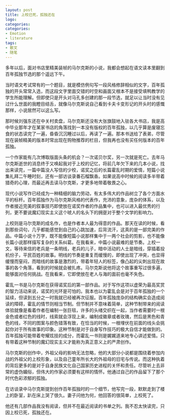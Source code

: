 ```yaml
---
layout: post
title: 上校已死，孤独还在
logo: 
categories:
categories:
- Emotion
- literature
tags:
- 散文
- 随笔
---
```

  
 

 多年以后，面对书店里精美装帧的马尔克斯的小说，我都会想起在语文读本里翻到百年孤独节选的那个遥远下午。

当时语文考试常有的一个题目，就是模仿例句写一段风格修辞相似的文字，百年孤独的开头常常入选，而这段文字里面交错的时空和画面又根本不是接受填鸭教学的学生所能理解。但即使只是开头对马孔多创建的那一段节选，就足以让当时没有见过什么世面的我瞪目结舌，就像马尔克斯说自己看到卡夫卡变形记的开头时的感慨那样，小说居然可以这么写。

那时候刘强东还在中关村卖盘，马尔克斯还没有大张旗鼓地入驻各大书店，我是高中毕业那年才在某家书店的角落找到一本没有版权的百年孤独，以几乎算是废寝忘食的状态读完了一遍，昏昏沉沉睡过以后，再读了一遍。那本书送给了表弟，尽管现在装帧精美的版本时常出现在购物推荐的栏目，但我再也没有买任何版本的百年孤独。

一个作家能有几次博取版面头条的机会？一次诺贝尔奖，另一次就是死亡。去年马尔克斯逝世的消息终于又唤起我对于上校的记忆，将前几年欠下来的几本小说，找出来读完，一篇中篇没人写信的少校，诺奖之后的长篇霍乱时期的爱情，短篇小说集礼拜二午睡时刻，还有一部访谈录番石榴飘香。如果说高中时候的阅读多半带着猎奇的心理，而最近再去读马尔克斯，才更多地带着敬畏之心。

现代小说写作已经成为一种精细的脑力劳动，有太多伟大的作品树立了各个方面水平的标杆。百年孤独作为马尔克斯风格的代表作，充沛的意象，庞杂的体系，以及作者接近完美的叙事技巧即使放在诺奖作者的作品集中，也可以进入最优秀的行列，更不要说魔幻现实主义这个唬人的名头下的拥趸对于整个文学的影响力。

上校则是马尔克斯的成名作，也是作者本人最为得意的作品。那天在读的时候，看到那些词句，几乎都能感觉到自己的心跳加速，后背流汗，这真的是一部完美的作品。中篇小说十万字，既不能像短篇小说那样集中于一两个社会的剪影，也不能像长篇小说那样描写复杂的关系纠葛。在我看来，中篇小说最难的是节奏。上校一文，等待来信的老兵是一条明线，老兵的儿子，暗中活动的人士是暗线，穿插着投机份子，平民百姓的故事。明线的节奏是重复而缓慢的，即使出现了冲突，也显得缓慢而窒闷，而暗线的故事是激烈的，带着年轻人的标签，像凸起的尖刺出现在故事的各个角落，看到的时候就会被扎疼。马尔克斯说他将这个故事重写过很多遍，能够面对任何挑战。在我看来，它即使放在老人与海的面前也毫不失色。

霍乱一书是马尔克斯在获得诺奖后的第一部作品。对于写作这项以虚荣为最高奖赏的智力活动来说，诺奖的光环是可怕的。我本也以为霍乱会是对于百年孤独的一个延续，但读到五分之一时我就已经被再次征服。百年孤独庞杂的结构确实会造成阅读的障碍，霍乱的情节则相当节制。但节制并不意味着简单，这种节制带来的阅读体验就像是看着作者在编制一张巨毯，许多的头绪交织在一起，当作者需要时一根金色或者红色的线时，线索就会浮现上来，编制成徽章或者玫瑰，然后是黑色和青色的线，不同的图案与颜色错落有致，在恰当的时候，一根埋伏在前面的线头会挑起你对于所有故事的印象。这种节制是对于自身写作技巧的极大自信才能做到的。百年孤独可能带着夸耀炫技的成分，而霍乱一书则是娓娓道来地专心讲述爱情。只有带着这种节制的魔幻现实主义才能称为真正意义上的严肃创作。

马尔克斯的创作中，外祖父母的影响无法忽略，他的大部分小说都是围绕着参加内战的外祖父的上校形象，以及自己童年所长大的外祖母的旧宅与传说。而这种执着的背后更多的是对于自身民族文化自己国家历史进程的关怀和责任。尽管听上去非常的虚伪媚俗，但伟大的作家必须要有这样的情怀。他通过自己的作品留下了那个时代色彩浓郁的孤独。

在访谈录中马尔克斯提到创作百年孤独时的一个细节，他写完一段，默默走到了楼上的卧室，趴在床上哭了很久。妻子问他为何，他回答的很简单，上校死了。

他还有几部作品我没有阅读，但并不在最近阅读的书单之列。我不忍太快读完，只因上校已死，孤独还在。
